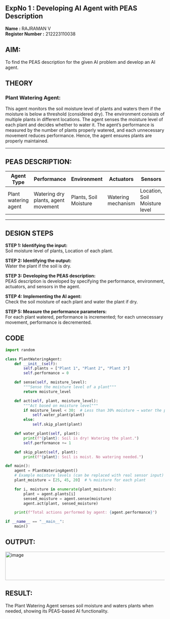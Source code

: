 ## ExpNo 1 : Developing AI Agent with PEAS Description

**Name :** RAJRAMAN V  
**Register Number :** 212223110038  


## AIM:
To find the PEAS description for the given AI problem and develop an AI agent.


## THEORY
### Plant Watering Agent:
This agent monitors the soil moisture level of plants and waters them if the moisture is below a threshold (considered dry). The environment consists of multiple plants in different locations. The agent senses the moisture level of each plant and decides whether to water it. The agent’s performance is measured by the number of plants properly watered, and each unnecessary movement reduces performance. Hence, the agent ensures plants are properly maintained.

---

## PEAS DESCRIPTION:

| Agent Type             | Performance                     | Environment           | Actuators          | Sensors                      |
|------------------------|---------------------------------|---------------------|------------------|-------------------------------|
| Plant watering agent   | Watering dry plants, agent movement | Plants, Soil Moisture | Watering mechanism | Location, Soil Moisture level |

---

## DESIGN STEPS

**STEP 1: Identifying the input:**  
Soil moisture level of plants, Location of each plant.

**STEP 2: Identifying the output:**  
Water the plant if the soil is dry.

**STEP 3: Developing the PEAS description:**  
PEAS description is developed by specifying the performance, environment, actuators, and sensors in the agent.

**STEP 4: Implementing the AI agent:**  
Check the soil moisture of each plant and water the plant if dry.

**STEP 5: Measure the performance parameters:**  
For each plant watered, performance is incremented; for each unnecessary movement, performance is decremented.


## CODE

```python
import random

class PlantWateringAgent:
    def __init__(self):
        self.plants = ["Plant 1", "Plant 2", "Plant 3"]
        self.performance = 0

    def sense(self, moisture_level):
        """Sense the moisture level of a plant"""
        return moisture_level

    def act(self, plant, moisture_level):
        """Act based on moisture level"""
        if moisture_level < 30:  # Less than 30% moisture → water the plant
            self.water_plant(plant)
        else:
            self.skip_plant(plant)

    def water_plant(self, plant):
        print(f"{plant}: Soil is dry! Watering the plant.")
        self.performance += 1

    def skip_plant(self, plant):
        print(f"{plant}: Soil is moist. No watering needed.")

def main():
    agent = PlantWateringAgent()
    # Example moisture levels (can be replaced with real sensor input)
    plant_moisture = [25, 45, 20]  # % moisture for each plant

    for i, moisture in enumerate(plant_moisture):
        plant = agent.plants[i]
        sensed_moisture = agent.sense(moisture)
        agent.act(plant, sensed_moisture)

    print(f"Total actions performed by agent: {agent.performance}")

if __name__ == "__main__":
    main()
```

## OUTPUT:
<img width="587" height="90" alt="image" src="https://github.com/user-attachments/assets/1cafa1ca-abd5-46cf-9b47-be5cfbae6716" />

## RESULT:
The Plant Watering Agent senses soil moisture and waters plants when needed, showing its PEAS-based AI functionality.

